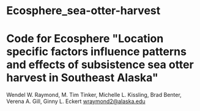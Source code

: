 # Ecosphere_sea-otter-harvest
# Code for Ecosphere "Location specific factors influence patterns and effects of subsistence sea otter harvest in Southeast Alaska"
Wendel W. Raymond, M. Tim Tinker, Michelle L. Kissling, Brad Benter, Verena A. Gill, Ginny L. Eckert
wraymond2@alaska.edu
